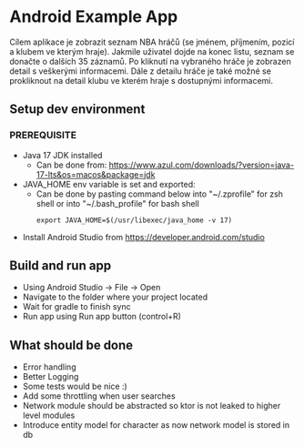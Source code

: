 # Android Example App

Cílem aplikace je zobrazit seznam NBA hráčů (se jménem, příjmením, pozicí a klubem ve kterým
hraje). Jakmile uživatel dojde na konec listu, seznam se donačte o dalších 35 záznamů. Po kliknutí
na vybraného hráče je zobrazen detail s veškerými informacemi. Dále z detailu hráče je také
možné se prokliknout na detail klubu ve kterém hraje s dostupnými informacemi.

## Setup dev environment

### PREREQUISITE
* Java 17 JDK installed
  * Can be done from: <https://www.azul.com/downloads/?version=java-17-lts&os=macos&package=jdk>
* JAVA_HOME env variable is set and exported:
  * Can be done by pasting command below into "~/.zprofile" for zsh shell or into "~/.bash_profile" for bash shell
    ```
    export JAVA_HOME=$(/usr/libexec/java_home -v 17)
    ```
* Install Android Studio from https://developer.android.com/studio

## Build and run app
* Using Android Studio -> File -> Open
* Navigate to the folder where your project located 
* Wait for gradle to finish sync
* Run app using Run app button (control+R)

## What should be done
* Error handling
* Better Logging
* Some tests would be nice :)
* Add some throttling when user searches
* Network module should be abstracted so ktor is not leaked to higher level modules
* Introduce entity model for character as now network model is stored in db
